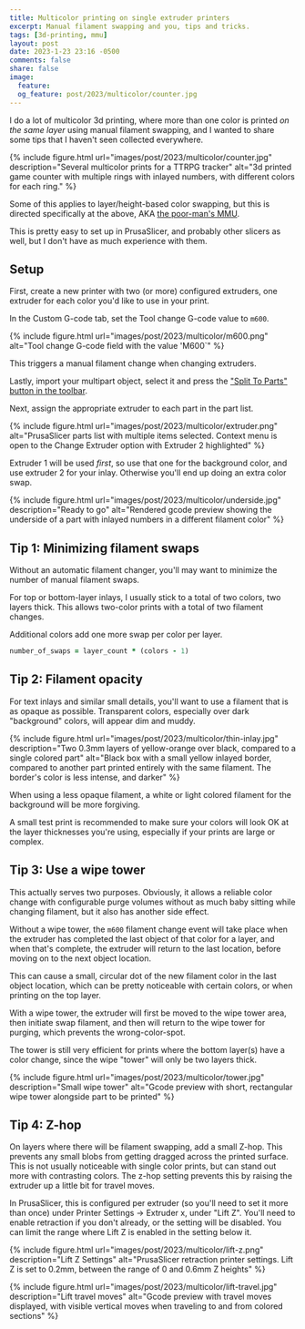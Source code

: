 ```yaml
---
title: Multicolor printing on single extruder printers
excerpt: Manual filament swapping and you, tips and tricks. 
tags: [3d-printing, mmu]
layout: post
date: 2023-1-23 23:16 -0500
comments: false
share: false
image:
  feature: 
  og_feature: post/2023/multicolor/counter.jpg
---
```


I do a lot of multicolor 3d printing, where more than one color is printed _on the same layer_ using manual filament swapping, and I wanted to share some tips that I haven't seen collected everywhere.

{% include figure.html url="images/post/2023/multicolor/counter.jpg" description="Several multicolor prints for a TTRPG tracker" alt="3d printed game counter with multiple rings with inlayed numbers, with different colors for each ring." %}

Some of this applies to layer/height-based color swapping, but this is directed specifically at the above, AKA [the poor-man's MMU](https://www.instructables.com/Poor-Mans-MMU-Multicolor-Printing-With-Single-Extr/).

This is pretty easy to set up in PrusaSlicer, and probably other slicers as well, but I don't have as much experience with them.

## Setup

First, create a new printer with two (or more) configured extruders, one extruder for each color you'd like to use in your print.

In the Custom G-code tab, set the Tool change G-code value to `m600`.

{% include figure.html url="images/post/2023/multicolor/m600.png" alt="Tool change G-code field with the value 'M600`" %}

This triggers a manual filament change when changing extruders.

Lastly, import your multipart object, select it and press the ["Split To Parts" button in the toolbar](https://help.prusa3d.com/article/split-to-objects-parts_1751).

Next, assign the appropriate extruder to each part in the part list.

{% include figure.html url="images/post/2023/multicolor/extruder.png" alt="PrusaSlicer parts list with multiple items selected. Context menu is open to the Change Extruder option with Extruder 2 highlighted" %}

Extruder 1 will be used _first_, so use that one for the background color, and use extruder 2 for your inlay. Otherwise you'll end up doing an extra color swap.

{% include figure.html url="images/post/2023/multicolor/underside.jpg" description="Ready to go" alt="Rendered gcode preview showing the underside of a part with inlayed numbers in a different filament color" %}

## Tip 1: Minimizing filament swaps

Without an automatic filament changer, you'll may want to minimize the number of manual filament swaps.

For top or bottom-layer inlays, I usually stick to a total of two colors, two layers thick. This allows two-color prints with a total of two filament changes.

Additional colors add one more swap per color per layer.

```ruby
number_of_swaps = layer_count * (colors - 1)
```

## Tip 2: Filament opacity

For text inlays and similar small details, you'll want to use a filament that is as opaque as possible. Transparent colors, especially over dark "background" colors, will appear dim and muddy.

{% include figure.html url="images/post/2023/multicolor/thin-inlay.jpg" description="Two 0.3mm layers of yellow-orange over black, compared to a single colored part" alt="Black box with a small yellow inlayed border, compared to another part printed entirely with the same filament. The border's color is less intense, and darker" %}

When using a less opaque filament, a white or light colored filament for the background will be more forgiving.

A small test print is recommended to make sure your colors will look OK at the layer thicknesses you're using, especially if your prints are large or complex.

## Tip 3: Use a wipe tower

This actually serves two purposes. Obviously, it allows a reliable color change with configurable purge volumes without as much baby sitting while changing filament, but it also has another side effect.

Without a wipe tower, the `m600` filament change event will take place when the extruder has completed the last object of that color for a layer, and when that's complete, the extruder will return to the last location, before moving on to the next object location.

This can cause a small, circular dot of the new filament color in the last object location, which can be pretty noticeable with certain colors, or when printing on the top layer.

With a wipe tower, the extruder will first be moved to the wipe tower area, then initiate swap filament, and then will return to the wipe tower for purging, which prevents the wrong-color-spot.

The tower is still very efficient for prints where the bottom layer(s) have a color change, since the wipe "tower" will only be two layers thick.

{% include figure.html url="images/post/2023/multicolor/tower.jpg" description="Small wipe tower" alt="Gcode preview with short, rectangular wipe tower alongside part to be printed" %}

## Tip 4: Z-hop

On layers where there will be filament swapping, add a small Z-hop. This prevents any small blobs from getting dragged across the printed surface. This is not usually noticeable with single color prints, but can stand out more with contrasting colors. The z-hop setting prevents this by raising the extruder up a little bit for travel moves.

In PrusaSlicer, this is configured per extruder (so you'll need to set it more than once) under Printer Settings -> Extruder x, under "Lift Z". You'll need to enable retraction if you don't already, or the setting will be disabled. You can limit the range where Lift Z is enabled in the setting below it.

{% include figure.html url="images/post/2023/multicolor/lift-z.png" description="Lift Z Settings" alt="PrusaSlicer retraction printer settings. Lift Z is set to 0.2mm, between the range of 0 and 0.6mm Z heights" %}

{% include figure.html url="images/post/2023/multicolor/lift-travel.jpg" description="Lift travel moves" alt="Gcode preview with travel moves displayed, with visible vertical moves when traveling to and from colored sections" %}
